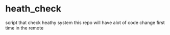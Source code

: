 # heath_check
script that check heathy system
this repo will have alot of code
change first time in the remote
